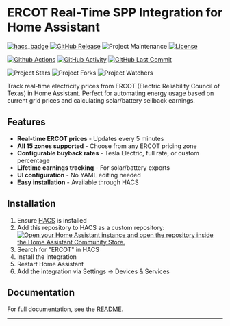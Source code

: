 # ERCOT Real-Time SPP Integration for Home Assistant

[![hacs_badge](https://img.shields.io/badge/HACS-Custom-41BDF5.svg)](https://github.com/hacs/integration)
[![GitHub Release][releases-shield]][releases]
![Project Maintenance][maintenance-shield]
[![License][license-shield]](LICENSE)

[![Github Actions][github-actions-shield]][github-actions]
[![GitHub Activity][commits-shield]][commits]
[![GitHub Last Commit][last-commit-shield]][commits]

![Project Stars][stars-shield]
![Project Forks][forks-shield]
![Project Watchers][watchers-shield]

Track real-time electricity prices from ERCOT (Electric Reliability Council of Texas) in Home Assistant. Perfect for automating energy usage based on current grid prices and calculating solar/battery sellback earnings.

## Features

- **Real-time ERCOT prices** - Updates every 5 minutes
- **All 15 zones supported** - Choose from any ERCOT pricing zone
- **Configurable buyback rates** - Tesla Electric, full rate, or custom percentage
- **Lifetime earnings tracking** - For solar/battery exports
- **UI configuration** - No YAML editing needed
- **Easy installation** - Available through HACS

## Installation

1. Ensure [HACS](https://hacs.xyz/) is installed
2. Add this repository to HACS as a custom repository:
   [![Open your Home Assistant instance and open the repository inside the Home Assistant Community Store.](https://my.home-assistant.io/badges/hacs_repository.svg)](https://my.home-assistant.io/redirect/hacs_repository/?owner=GrumpyTanker&repository=ERCOT-Settlement-Price-Point&category=integration)
3. Search for "ERCOT" in HACS
4. Install the integration
5. Restart Home Assistant
6. Add the integration via Settings → Devices & Services

## Documentation

For full documentation, see the [README](README.md).

---

[releases-shield]: https://img.shields.io/github/release/GrumpyTanker/ERCOT-Settlement-Price-Point.svg
[releases]: https://github.com/GrumpyTanker/ERCOT-Settlement-Price-Point/releases
[maintenance-shield]: https://img.shields.io/maintenance/yes/2025.svg
[license-shield]: https://img.shields.io/github/license/GrumpyTanker/ERCOT-Settlement-Price-Point.svg

[github-actions-shield]: https://github.com/GrumpyTanker/ERCOT-Settlement-Price-Point/workflows/Validate/badge.svg
[github-actions]: https://github.com/GrumpyTanker/ERCOT-Settlement-Price-Point/actions
[commits-shield]: https://img.shields.io/github/commit-activity/y/GrumpyTanker/ERCOT-Settlement-Price-Point.svg
[commits]: https://github.com/GrumpyTanker/ERCOT-Settlement-Price-Point/commits/main
[last-commit-shield]: https://img.shields.io/github/last-commit/GrumpyTanker/ERCOT-Settlement-Price-Point.svg

[stars-shield]: https://img.shields.io/github/stars/GrumpyTanker/ERCOT-Settlement-Price-Point.svg
[forks-shield]: https://img.shields.io/github/forks/GrumpyTanker/ERCOT-Settlement-Price-Point.svg
[watchers-shield]: https://img.shields.io/github/watchers/GrumpyTanker/ERCOT-Settlement-Price-Point.svg